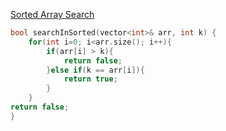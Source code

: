 [Sorted Array Search](https://www.geeksforgeeks.org/problems/who-will-win-1587115621/1)

```cpp
bool searchInSorted(vector<int>& arr, int k) {
    for(int i=0; i<arr.size(); i++){
        if(arr[i] > k){
            return false;
        }else if(k == arr[i]){
            return true;
        }
    }
return false;
}
```